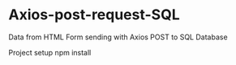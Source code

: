 # Axios-post-request-SQL
Data from HTML Form sending with Axios POST to SQL Database

Project setup
npm install
